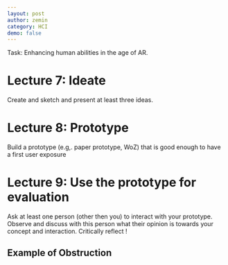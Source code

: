 ```yaml
---
layout: post
author: zemin 
category: HCI
demo: false 
---
```


Task: Enhancing human abilities in the age of AR.

# Lecture 7: Ideate
Create and sketch and present at least three ideas.

# Lecture 8: Prototype
Build a prototype (e.g,. paper prototype, WoZ) that is good enough to have a first user exposure

# Lecture 9: Use the prototype for evaluation
Ask at least one person (other then you) to interact with your prototype. Observe and discuss with this
person what their opinion is towards your concept and interaction. Critically reflect !


## Example of Obstruction

&nbsp;
